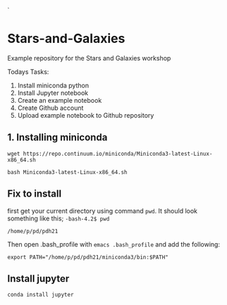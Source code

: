 `
# Stars-and-Galaxies
Example repository for the Stars and Galaxies workshop

Todays Tasks:
1. Install miniconda python
2. Install Jupyter notebook
3. Create an example notebook
4. Create Github account
5. Upload example notebook to Github repository

## 1. Installing miniconda
`wget https://repo.continuum.io/miniconda/Miniconda3-latest-Linux-x86_64.sh`

`bash Miniconda3-latest-Linux-x86_64.sh`

## Fix to install
first get your current directory using command `pwd`. It should look something like this;
`-bash-4.2$ pwd`

`/home/p/pd/pdh21`

Then open .bash_profile with `emacs .bash_profile` and add the following:

`export PATH="/home/p/pd/pdh21/miniconda3/bin:$PATH"
`
## Install jupyter

`conda install jupyter`
